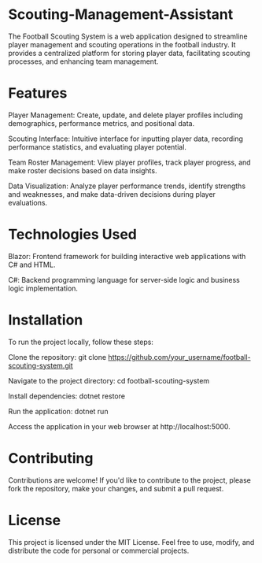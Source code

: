 # Scouting-Management-Assistant

The Football Scouting System is a web application designed to streamline player management and scouting operations in the football industry. It provides a centralized platform for storing player data, facilitating scouting processes, and enhancing team management.

# Features
Player Management: Create, update, and delete player profiles including demographics, performance metrics, and positional data.

Scouting Interface: Intuitive interface for inputting player data, recording performance statistics, and evaluating player potential.

Team Roster Management: View player profiles, track player progress, and make roster decisions based on data insights.

Data Visualization: Analyze player performance trends, identify strengths and weaknesses, and make data-driven decisions during player evaluations.

# Technologies Used
Blazor: Frontend framework for building interactive web applications with C# and HTML.

C#: Backend programming language for server-side logic and business logic implementation.


# Installation
To run the project locally, follow these steps:

Clone the repository:
git clone https://github.com/your_username/football-scouting-system.git

Navigate to the project directory:
cd football-scouting-system


Install dependencies:
dotnet restore

Run the application:
dotnet run

Access the application in your web browser at http://localhost:5000.

# Contributing
Contributions are welcome! If you'd like to contribute to the project, please fork the repository, make your changes, and submit a pull request.

# License
This project is licensed under the MIT License. Feel free to use, modify, and distribute the code for personal or commercial projects.
